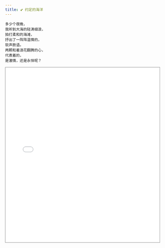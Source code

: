 ```yaml
---
title: 💕 约定的海洋
---
```


```
多少个夜晚，
我听到大海的轻涛细浪，
拍打柔和的海滩，
抒出了一阵阵温情的，
软声款语。
两颗和着浪花翻腾的心，
代表着的，
是激情，还是永恒呢？
```

<iframe
    src="//player.bilibili.com/player.html?aid=98311395&bvid=BV1nE411F7WE&cid=167821840&page=1"
    scrolling="no"
    border="0"
    frameborder="no"
    framespacing="0"
    allowfullscreen="true"
    style="width: 100%;height: 570px;max-height: 100vh;border: solid 1px #888;"
/>

---

> 网易云b站掘金三方关注的粉丝来赞一发哈哈哈
> <name>Raptazure</name>

> 所以疫情也算过了，头发剪了没，精神小伙没，小星星开练了没🤩
> <name>raydezio</name>

> 多少个夜晚，<br/>
> 我听到大海的轻涛细浪，<br/>
> 拍打柔和的海滩，<br/>
> 抒出了一阵阵温情的，<br/>
> 软声款语。<br/>
> 两颗和着浪花翻腾的心，<br/>
> 代表着的，<br/>
> 是激情，还是永恒呢？<br/>
> <name>Lionad-Guirotar</name>
